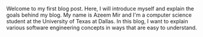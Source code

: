 Welcome to my first blog post. Here, I will introduce myself and explain the goals behind my blog. My name is Azeem Mir and I'm a computer science student at the University of Texas at Dallas. In this blog, I want to explain various software engineering concepts in ways that are easy to understand.
